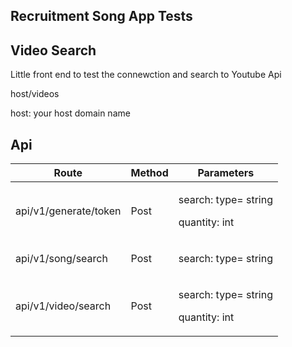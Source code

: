 ## Recruitment Song App Tests

<h2>Video Search</h2>

<p>Little front end to test the connewction and search to Youtube Api</p>
<p>host/videos </p>
<p>host: your host domain name</span></p>


<h2>Api</h2>

<table>
    <thead>
        <tr>
            <th>Route</th>
            <th>Method</th>
            <th>Parameters</th>
        </tr>
    </thead>
    <tbody>
        <tr>
            <td>api/v1/generate/token</td>
            <td>Post</td>
            <td>
                <p>search: <span>type= string</span></p>
                <p>quantity: <span>int </span></p>
            </td>
        </tr>
        <tr>
            <td>api/v1/song/search</td>
            <td>Post</td>
            <td>
                <p>search: <span>type= string</span></p>
            </td>
        </tr>
        <tr>
            <td>api/v1/video/search</td>
            <td>Post</td>
            <td>
                <p>search: <span>type= string</span></p>
                <p>quantity: <span>int </span></p>
            </td>
        </tr>
    </tbody>
</table>
